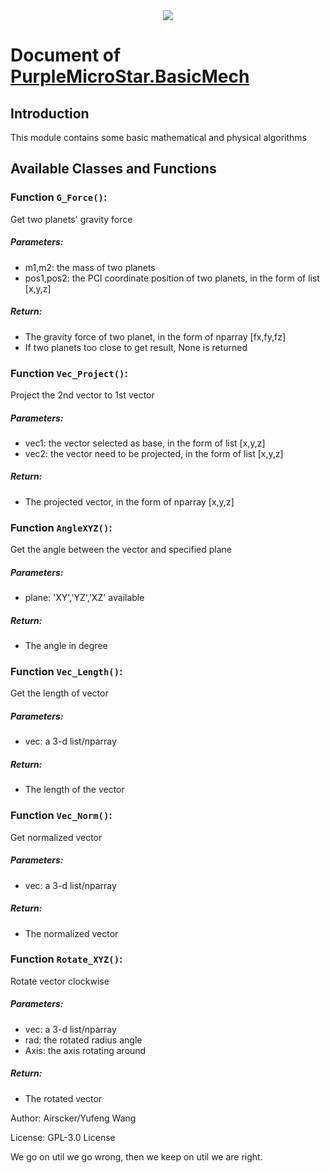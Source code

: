 <center><a href='https://airscker.github.io/Purple-Micro-Star/' ><img src='https://github.com/Airscker/Purple-Micro-Star/blob/Web/imgs/PMS.png?raw=true'></a></center>

# Document of <a href='https://airscker.github.io/Purple-Micro-Star/doc/BasicMech.html'>PurpleMicroStar.BasicMech</a>
## Introduction
This module contains some basic mathematical and physical algorithms

## Available Classes and Functions

### **Function** `G_Force()`: 
Get two planets' gravity force
##### Parameters:
- m1,m2: the mass of two planets
- pos1,pos2: the PCI coordinate position of two planets, in the form of list [x,y,z]
##### Return:
- The gravity force of two planet, in the form of nparray [fx,fy,fz]
- If two planets too close to get result, None is returned

### **Function** `Vec_Project()`: 
Project the 2nd vector to 1st vector
##### Parameters:
- vec1: the vector selected as base, in the form of list [x,y,z]
- vec2: the vector need to be projected, in the form of list [x,y,z]
##### Return:
- The projected vector, in the form of nparray [x,y,z]

### **Function** `AngleXYZ()`: 
Get the angle between the vector and specified plane
##### Parameters:
- plane: 'XY','YZ','XZ' available
##### Return:
- The angle in degree

### **Function** `Vec_Length()`: 
Get the length of vector
##### Parameters:
- vec: a 3-d list/nparray
##### Return:
- The length of the vector

### **Function** `Vec_Norm()`:
Get normalized vector
##### Parameters:
- vec: a 3-d list/nparray
##### Return:
- The normalized vector

### **Function** `Rotate_XYZ()`: 
Rotate vector clockwise
##### Parameters:
- vec: a 3-d list/nparray
- rad: the rotated radius angle
- Axis: the axis rotating around
##### Return:
- The rotated vector




Author: Airscker/Yufeng Wang

License: GPL-3.0 License

We go on util we go wrong, then we keep on util we are right.



